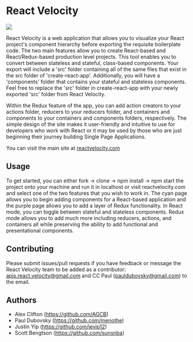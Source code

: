 # React Velocity

![](https://user-images.githubusercontent.com/34348924/37787797-0fce794c-2dbd-11e8-9843-40bd2256786d.gif)


React Velocity is a web application that allows you to visualize your React project's component hierarchy before exporting the requisite boilerplate code. The two main features allow you to create React-based and React/Redux-based production level projects. This tool enables you to convert between stateless and stateful, class-based components. Your export will include a 'src' folder containing all of the same files that exist in the src folder of 'create-react-app'. Additionally, you will have a 'components' folder that contains your stateful and stateless components. Feel free to replace the 'src' folder in create-react-app with your newly exported 'src' folder from React Velocity.

Within the Redux feature of the app, you can add action creators to your actions folder, reducers to your reducers folder, and containers and components to your containers and components folders, respectively. The simple design of the site makes it user-friendly and intuitive to use for developers who work with React or it may be used by those who are just beginning their journey building Single Page Applications.

You can visit the main site at [reactvelocity.com](http://reactvelocity.com)

## Usage

To get started, you can either fork -> clone -> npm install -> npm start the project onto your machine and run it in localhost or visit reactvelocity.com and select one of the two features that you wish to work in. The cyan page allows you to begin adding components for a React-based application and the purple page allows you to add a layer of Redux functionality. In React mode, you can toggle between stateful and stateless components. Redux mode allows you to add much more including reducers, actions, and containers all while preserving the ability to add functional and presentational components.


## Contributing

Please submit issues/pull requests if you have feedback or message the React Velocity team to be added as a contributor: apjs.react.velocity@gmail.com and CC Paul (pauldubovsky@gmail.com) to the email.

## Authors

* Alex Clifton (https://github.com/AGCB)
* Paul Dubovsky (https://github.com/menothe)
* Justin Yip (https://github.com/jeyip12)
* Scott Bengtson (https://github.com/sunsnba)
